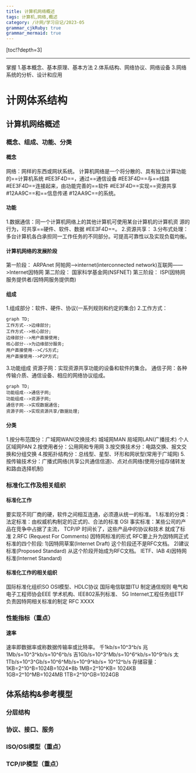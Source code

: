 ```yaml
---
title: 计算机网络概述
tags: 计算机,网络,概述
category: /计网/学习日记/2023-05
grammar_cjkRuby: true
grammar_mermaid: true
---
```



[toc!?depth=3]

----------

 掌握
 1.基本概念、基本原理、基本方法
 2.体系结构、网络协议、网络设备
 3.网络系统的分析、设计和应用
 
# 计网体系结构

## 计算机网络概述
### 概念、组成、功能、分类
#### 概念
网络：网样的东西或网状系统。
计算机网络是一个将分散的、具有独立计算功能的==计算机系统 #EE3F4D==，通过==通信设备 #EE3F4D==与==线路 #EE3F4D==连接起来，由功能完善的==软件 #EE3F4D==实现==资源共享 #12AA9C==和==信息传递 #12AA9C==的系统。
#### 功能
1.数据通信：同一个计算机网络上的其他计算机可使用某台计算机的计算机资
源的行为，可共享==硬件、软件、数据 #EE3F4D==。
2.资源共享：
3.分布式处理：多台计算机各白承担同一工作任务的不同部分。可提高可靠性以及实现负载均衡。
#### 计算机网络的发展阶段
第一阶段：
ARPAnet 阿帕网——>internet(interconnected network)互联网——>Internet因特网
第二阶段：
国家科学基金网(NSFNET)
第三阶段：
ISP(因特网服务提供者/因特网服务提供商)
#### 组成
1.组成部分：软件、硬件、协议(一系列规则和约定的集合)
2.工作方式：
```mermaid!
graph TD;
工作方式-->边缘部分;
工作方式-->核心部分;
边缘部分-->用户直接使用;
核心部分-->为边缘部分服务;
用户直接使用-->C/S方式;
用户直接使用-->P2P方式;
```
3.功能组成
资源子网：实现资源共享功能的设备和软件的集合。
通信子网：各种传输介质、通信设备、相应的网络协议组成。
```mermaid!
graph TD;
功能组成-->通信子网;
功能组成-->资源子网;
通信子网-->实现数据通信;
资源子网-->实现资源共享/数据处理;
```
#### 分类
1.按分布范围分：广域网WAN(交换技术) 城域网MAN 局域网LAN(广播技术) 个人区域网PAN
2.按使用者分：公用网和专用网
3.按交换技术分：电路交换、报文交换和分组交换
4.按拓扑结构分：总线型、星型、环形和网状型(常用于广域网)
5.按传输技术分：广播式网络(共享公共通信信道)、点对点网络(使用分组存储转发和路由选择机制)

### 标准化工作及相关组织
#### 标准化工作
要实现不同厂商的硬，软件之间相互连通，必须遵从统一的标准。
1.标准的分类：法定标准：由权威机构制定的正式的、合法的标准    OSI
                   事实标准：某些公司的产品在竞争中占据了主流，    TCP/IP
                                   时间长了，这些产品中的协议和技术
                                   就成了标准
2.RFC (Request For Comments)  因特网标准的形式
RFC要上升为因特网正式标准的四个阶段:
  1)因特网草案(Internet Draft)      这个阶段还不是RFC文档。
  2)建议标准(Proposed Standard)  从这个阶段开始成为RFC文档。
   IETF、IAB
  4)因特网标准(Internet Standard)	
#### 标准化工作的相关组织
国际标准化组织SO                OSI模型、HDLC协议
国际电信联盟ITU                  制定通信规则
电气和电子工程师协会EEE     学术机构、IEE802系列标准、 5G
Internet工程任务组ETF          负责因特网相关标准的制定  RFC XXXX

### 性能指标（重点）
#### 速率
速率即数据率或称数据传输率或比特率。
千1kb/s=10^3^b/s
兆1Mb/s=10^3^kb/s=10^6^b/s
吉1Gb/s=10^3^Mb/s=10^6^kb/s=10^9^b/s
太1Tb/s=10^3^Gb/s=10^6^Mb/s=10^9^kb/s= 10^12^b/s
存储容量：
1KB=2^10^B=1024B=1024*8b
1MB=2^10^KB= 1024KB
1GB=2^10^MB=1024MB
1TB=2^10^GB=1024GB

## 体系结构&参考模型
### 分层结构
### 协议、接口、服务
### ISO/OSI模型（重点）
### TCP/IP模型（重点）
